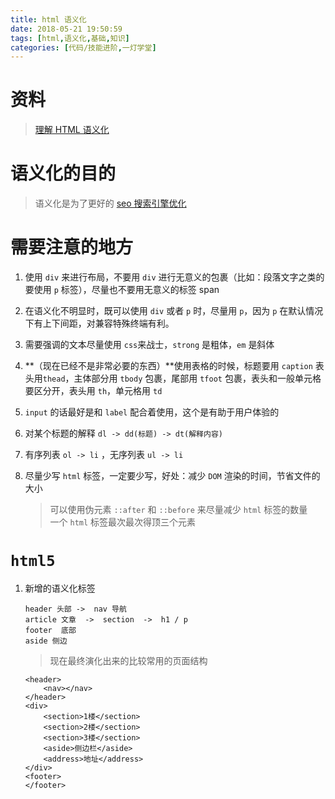 ```yaml
---
title: html 语义化
date: 2018-05-21 19:50:59
tags: [html,语义化,基础,知识]
categories: [代码/技能进阶,一灯学堂]
---
```


# 资料

> [理解 HTML 语义化](https://www.cnblogs.com/fliu/articles/5244866.html)

# 语义化的目的

> 语义化是为了更好的 [seo 搜索引擎优化](https://baike.baidu.com/item/%E6%90%9C%E7%B4%A2%E5%BC%95%E6%93%8E%E4%BC%98%E5%8C%96/3132?fromtitle=seo&fromid=102990&fr=aladdin)

<!-- more -->


# 需要注意的地方

1.  使用 `div` 来进行布局，不要用 `div` 进行无意义的包裹（比如：段落文字之类的要使用 `p` 标签），尽量也不要用无意义的标签 span
2.  在语义化不明显时，既可以使用 `div` 或者 `p` 时，尽量用 `p`，因为 `p` 在默认情况下有上下间距，对兼容特殊终端有利。
3.  需要强调的文本尽量使用 `css`来战士，`strong` 是粗体，`em` 是斜体
4.  **（现在已经不是非常必要的东西）**使用表格的时候，标题要用 `caption` 表头用`thead`，主体部分用 `tbody` 包裹，尾部用 `tfoot` 包裹，表头和一般单元格要区分开，表头用 `th`，单元格用 `td`
5.  `input` 的话最好是和 `label` 配合着使用，这个是有助于用户体验的
6.  对某个标题的解释 `dl -> dd(标题) -> dt(解释内容)`
7.  有序列表 `ol -> li` ，无序列表 `ul -> li`
8.  尽量少写 `html` 标签，一定要少写，好处：减少 `DOM` 渲染的时间，节省文件的大小

    > 可以使用伪元素 `::after` 和 `::before` 来尽量减少 `html` 标签的数量<br>一个 `html` 标签最次最次得顶三个元素

# `html5`

1.  新增的语义化标签

    ```
    header 头部 ->  nav 导航
    article 文章  ->  section  ->  h1 / p
    footer  底部
    aside 侧边
    ```

    > 现在最终演化出来的比较常用的页面结构

    ```
    <header>
        <nav></nav>
    </header>
    <div>
        <section>1楼</section>
        <section>2楼</section>
        <section>3楼</section>
        <aside>侧边栏</aside>
        <address>地址</address>
    </div>
    <footer>
    </footer>
    ```
